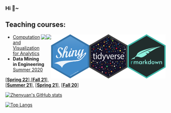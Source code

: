 ### Hi :penguin:~

<!--
**zhenyuanlu/zhenyuanlu** is a ✨ _special_ ✨ repository because its `README.md` (this file) appears on your GitHub profile.

Here are some ideas to get you started:

- 🔭 I’m currently working on ...
- 🌱 I’m currently learning ...
- 👯 I’m looking to collaborate on ...
- 🤔 I’m looking for help with ...
- 💬 Ask me about ...
- 📫 How to reach me: ...
- 😄 Pronouns: ...
- ⚡ Fun fact: ...
-->

## Teaching courses:

<img src='https://raw.githubusercontent.com/rstudio/rmarkdown/main/man/figures/logo.png' align="right" height="138.5"/>
<img src='https://raw.githubusercontent.com/tidyverse/tidyverse/main/man/figures/logo.png' align="right" height="138.5"/>
<img src='https://raw.githubusercontent.com/rstudio/shiny/main/man/figures/logo.png' align="right" height="138.5"/>

<img src='https://user-images.githubusercontent.com/36217495/159773699-42e487ab-11de-4079-a50f-def51d4a6b29.png' align="right" height="68.5"/>
<img src='https://camo.githubusercontent.com/906e661107a3bc03104ca5d88336d1f4b0e80fdcac65efaf7904041d371c747f/68747470733a2f2f73332e616d617a6f6e6177732e636f6d2f6b657261732e696f2f696d672f6b657261732d6c6f676f2d323031382d6c617267652d313230302e706e67' align="right" height="68.5"/>

<!-- BLOG-POST-LIST:START -->
- [Computation and Visualization for Analytics](https://zhenyuanlu.com/ie6600-sea-sp22)
- **Data Mining in Engineering** [Summer 2020](https://zhenyuanlu.com/ie7275-bos-sm20)

[<b><a href="{{ '/ie6600-sea-sp22/' | relative_url }}" target="_blank">Spring 22</a></b>],[<b><a href="{{ '/ie6600-bos-fa21/' | relative_url }}" target="_blank">Fall 21</a></b>], [<b><a href="{{ '/ie6600-bos-sm21/' | relative_url }}" target="_blank">Summer 21</a></b>], [<b><a href="{{ '/ie6600-sea-sp21/' | relative_url }}" target="_blank">Spring 21</a></b>], [<b><a href="{{ '/ie6600-bos-fa20/' | relative_url }}" target="_blank">Fall 20</a></b>]

[![Zhenyuan's GitHub stats](https://github-readme-stats.vercel.app/api?username=zhenyuanlu&show_icons=true&theme=onedark)](https://github.com/anuraghazra/github-readme-stats)

[![Top Langs](https://github-readme-stats.vercel.app/api/top-langs/?username=zhenyuanlu&layout=compact)](https://github.com/anuraghazra/github-readme-stats)


